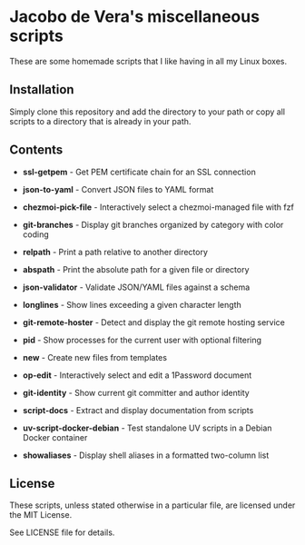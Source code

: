 # Jacobo de Vera's miscellaneous scripts

These are some homemade scripts that I like having in all my Linux boxes.

## Installation

Simply clone this repository and add the directory to your path or copy all
scripts to a directory that is already in your path.

## Contents

<!-- [[[cog
import subprocess
from pathlib import Path
files = [str(f) for f in Path('.').glob('*') if f.is_file()]
res = subprocess.run([
    "./script-docs", "dump", "--format", "readme"
    ] + files, capture_output=True, text=True)
cog.out(res.stdout)
]]] -->

- **ssl-getpem** - Get PEM certificate chain for an SSL connection

- **json-to-yaml** - Convert JSON files to YAML format

- **chezmoi-pick-file** - Interactively select a chezmoi-managed file with fzf

- **git-branches** - Display git branches organized by category with color coding

- **relpath** - Print a path relative to another directory

- **abspath** - Print the absolute path for a given file or directory

- **json-validator** - Validate JSON/YAML files against a schema

- **longlines** - Show lines exceeding a given character length

- **git-remote-hoster** - Detect and display the git remote hosting service

- **pid** - Show processes for the current user with optional filtering

- **new** - Create new files from templates

- **op-edit** - Interactively select and edit a 1Password document

- **git-identity** - Show current git committer and author identity

- **script-docs** - Extract and display documentation from scripts

- **uv-script-docker-debian** - Test standalone UV scripts in a Debian Docker container

- **showaliases** - Display shell aliases in a formatted two-column list

<!-- [[[end]]] -->


## License

These scripts, unless stated otherwise in a particular file, are licensed
under the MIT License.

See LICENSE file for details.
